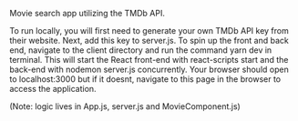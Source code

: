 Movie search app utilizing the TMDb API.

To run locally, you will first need to generate your own TMDb API key from their website. Next, add this key to server.js. To spin up the front and back end, navigate to the client directory and run the command yarn dev in terminal. This will start the React front-end with react-scripts start and the back-end with nodemon server.js concurrently. Your browser should open to localhost:3000 but if it doesnt, navigate to this page in the browser to access the application.

(Note: logic lives in App.js, server.js and MovieComponent.js)
